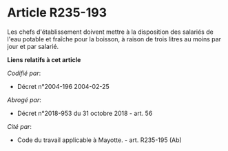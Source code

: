 # Article R235-193

Les chefs d'établissement doivent mettre à la disposition des salariés de l'eau potable et fraîche pour la boisson, à raison
de trois litres au moins par jour et par salarié.

**Liens relatifs à cet article**

_Codifié par_:

  - Décret n°2004-196 2004-02-25

_Abrogé par_:

  - Décret n°2018-953 du 31 octobre 2018 - art. 56

_Cité par_:

  - Code du travail applicable à Mayotte. - art. R235-195 (Ab)
